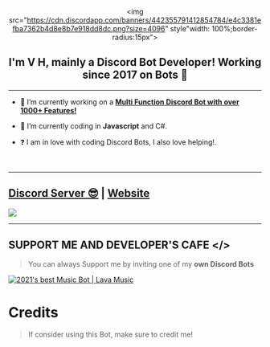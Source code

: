 <div align="center" style"border-radius:15px">

  <img src="https://cdn.discordapp.com/banners/442355791412854784/e4c3381efba7362b4d8e8b7e918dd8dc.png?size=4096" style"width: 100%;border-radius:15px">

</div>

## <div align="center">I'm V H, mainly a Discord Bot Developer! Working since 2017 on Bots 🚀</div>  

  

***

- 🔭 I’m currently working on a [**Multi Function Discord Bot with over 1000+ Features!**](https://milrato.milrato.dev)

  

- 🌱 I’m currently coding in **Javascript** and C#.  

  

- ❓  I am in love with coding Discord Bots, I also love helping!.

  

<br/>

  

***

## [Discord Server 😎](https://discord.gg/milrato) | [Website](https://milrato.dev)

<a href="https://discord.gg/milrato"><img src="https://discord.com/api/guilds/773668217163218944/widget.png?style=banner2"></a>

***

## SUPPORT ME AND DEVELOPER'S CAFE </>

> You can always Support me by inviting one of my **own Discord Bots**

[![2021's best Music Bot | Lava Music](https://cdn.discordapp.com/attachments/748533465972080670/817088638780440579/test3.png)](https://lava.milrato.dev)

# Credits

> If consider using this Bot, make sure to credit me!

